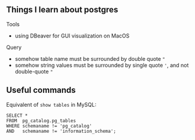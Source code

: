 ## Things I learn about postgres

Tools
- using DBeaver for GUI visualization on MacOS

Query
- somehow table name must be surrounded by double quote `"`
- somehow string values must be surrounded by single quote `'`, and not double-quote `"`

## Useful commands

Equivalent of `show tables` in MySQL:

```postgres
SELECT * 
FROM  pg_catalog.pg_tables 
WHERE schemaname != 'pg_catalog' 
AND   schemaname != 'information_schema';
```
